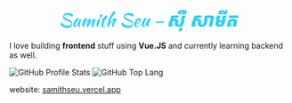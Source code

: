 <p align="center"><img width=320 src="name.svg" alt="Samith Seu in SVG"/></p>

I love building <b>frontend</b> stuff using <b>Vue.JS</b> and currently learning backend as well.

<p align="left">
  <img src="https://github-readme-stats.vercel.app/api?username=samithseu&show_icons=true&theme=dark&title_color=27CFFC&icon_color=27CFFC&border_color=1C5062&text_color=FFFFFF&hide_title=true&border_radius=8&bg_color=00000000" alt="GitHub Profile Stats" />
  <img src="https://github-readme-stats.vercel.app/api/top-langs/?username=samithseu&theme=dark&layout=compact&border_color=1C5062&text_color=27CFFC&title_color=27CFFC&border_radius=8&bg_color=00000000&hide=blade,php&langs_count=6" alt="GitHub Top Lang" />
</p>

website: <a href="https://samithseu.vercel.app">samithseu.vercel.app</a>
